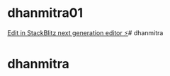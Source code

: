 # dhanmitra01

[Edit in StackBlitz next generation editor ⚡️](https://stackblitz.com/~/github.com/manmohak0702/dhanmitra01)# dhanmitra
# dhanmitra
